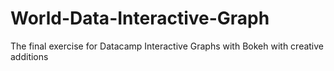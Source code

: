 # World-Data-Interactive-Graph
The final exercise for Datacamp Interactive Graphs with Bokeh with creative additions
